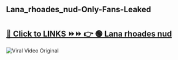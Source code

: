 
 ## Lana_rhoades_nud-Only-Fans-Leaked

# <h2><a href="https://clipsfans.com/Lana_rhoades_nud&ref=git">🔗 Click to LINKS ⏩⏩ 👉 🟢 Lana rhoades nud </a></h2>

<a href="https://clipsfans.com/Lana_rhoades_nud&ref=git" rel="nofollow" data-target="animated-image.originalLink"><img src="https://i.ibb.co.com/xMMVF88/686577567.gif" alt="Viral Video Original" style="max-width: 100%; display: inline-block;" data-target="animated-image.originalImage"></a>
